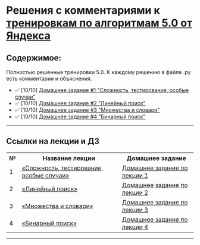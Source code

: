 # Решения с комментариями к [тренировкам по алгоритмам 5.0 от Яндекса](https://yandex.ru/yaintern/algorithm-training)

## Содержимое:

Полностью решенные тренировки 5.0. К каждому решению в файле .py есть комментарии и объяснения.

- :white_check_mark: [10/10] [Домашнее задание #1 "Сложность, тестирование, особые случаи"](Lesson_1_(Complexity,_testing,_special_cases)/)
- :white_check_mark: [10/10] [Домашнее задание #2 "Линейный поиск"](Lesson_2_(Linear_search)/)
- :white_check_mark: [10/10] [Домашнее задание #3 "Множества и словари"](Lesson_3_(Sets_and_dictionaries)/)
- :white_check_mark: [10/10] [Домашнее задание #4 "Бинарный поиск"](Lesson_4_(Binary_search)/)


---
## Ссылки на лекции и ДЗ

<table>
<tr>
  <th>№</th>
  <th>Название лекции</th>
  <th>Домашнее задание</th>
</tr> 

<tr>
  <td>1</td>
  <td><a href = "https://www.youtube.com/watch?v=SVkJ77_Fl1o">«Сложность, тестирование, особые случаи»</a></td>
  <td><a href = "https://contest.yandex.ru/contest/59539/enter/">Домашнее задание по лекции 1</a></td>
</tr>

<tr>
  <td>2</td>
  <td><a href = "https://www.youtube.com/watch?v=7P4yu7rQADI">«Линейный поиск»</a></td>
  <td><a href = "https://contest.yandex.ru/contest/59540/enter/">Домашнее задание по лекции 2</a></td>
</tr>

<tr>
  <td>3</td>
  <td><a href = "https://www.youtube.com/watch?v=jQOnYzW8ZOE">«Множества и словари»</a></td>
  <td><a href = "https://contest.yandex.ru/contest/59541/enter/">Домашнее задание по лекции 3</a></td>
</tr>

<tr>
  <td>4</td>
  <td><a href = "https://www.youtube.com/watch?v=-B6xvDeGyPg">«Бинарный поиск»</a></td>
  <td><a href = "https://contest.yandex.ru/contest/59542/enter/">Домашнее задание по лекции 4</a></td>
</tr>

</table>

---
